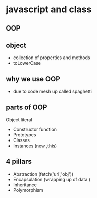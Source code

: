 # javascript and class

## OOP

## object 
- collection of properties and methods
- toLowerCase 

## why we use OOP 
- due to code mesh up called spaghetti

## parts of OOP 
Object literal 

- Constructor function 
- Prototypes
- Classes 
- Instances (new ,this)

## 4 pillars
- Abstraction (fetch('url','obj'))
- Encapsulation (wrapping up of data )
- Inheritance 
- Polymorphism 